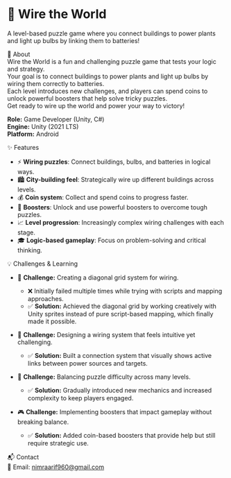 # 🔌 Wire the World  
A level-based puzzle game where you connect buildings to power plants and light up bulbs by linking them to batteries!  

📖 About  
Wire the World is a fun and challenging puzzle game that tests your logic and strategy.  
Your goal is to connect buildings to power plants and light up bulbs by wiring them correctly to batteries.  
Each level introduces new challenges, and players can spend coins to unlock powerful boosters that help solve tricky puzzles.  
Get ready to wire up the world and power your way to victory!  

**Role:** Game Developer (Unity, C#)  
**Engine:** Unity (2021 LTS)  
**Platform:** Android  

✨ Features  
- ⚡ **Wiring puzzles**: Connect buildings, bulbs, and batteries in logical ways.  
- 🏙️ **City-building feel**: Strategically wire up different buildings across levels.  
- 💰 **Coin system**: Collect and spend coins to progress faster.  
- 🚀 **Boosters**: Unlock and use powerful boosters to overcome tough puzzles.  
- 📈 **Level progression**: Increasingly complex wiring challenges with each stage.  
- 🎓 **Logic-based gameplay**: Focus on problem-solving and critical thinking.  

💡 Challenges & Learning  

- 📐 **Challenge:** Creating a diagonal grid system for wiring.  
  - ❌ Initially failed multiple times while trying with scripts and mapping approaches.  
  - ✅ **Solution:** Achieved the diagonal grid by working creatively with Unity sprites instead of pure script-based mapping, which finally made it possible.  

- 🔌 **Challenge:** Designing a wiring system that feels intuitive yet challenging.  
  - ✅ **Solution:** Built a connection system that visually shows active links between power sources and targets.  

- 🧩 **Challenge:** Balancing puzzle difficulty across many levels.  
  - ✅ **Solution:** Gradually introduced new mechanics and increased complexity to keep players engaged.  

- 🎮 **Challenge:** Implementing boosters that impact gameplay without breaking balance.  
  - ✅ **Solution:** Added coin-based boosters that provide help but still require strategic use.  

📬 Contact  
📧 Email: nimraarif960@gmail.com  
